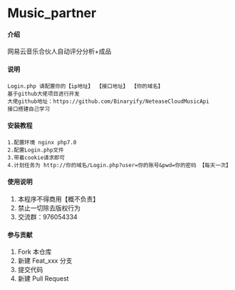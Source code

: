# Music_partner

#### 介绍
网易云音乐合伙人自动评分分析+成品

#### 说明
    Login.php 请配置你的【ip地址】 【接口地址】 【你的域名】
    基于github大佬项目进行开发
    大佬github地址：https://github.com/Binaryify/NeteaseCloudMusicApi
    接口搭建自己学习

#### 安装教程
    1.配置环境 nginx php7.0 
    2.配置Login.php文件 
    3.带着cookie请求即可
    4.计划任务为 http://你的域名/Login.php?user=你的账号&pwd=你的密码 【每天一次】

#### 使用说明

1.  本程序不得商用【概不负责】
2.  禁止一切除去版权行为
3.  交流群：976054334

#### 参与贡献

1.  Fork 本仓库
2.  新建 Feat_xxx 分支
3.  提交代码
4.  新建 Pull Request


